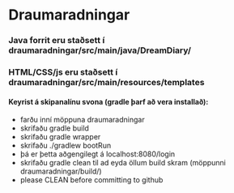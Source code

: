 # Draumaradningar

### Java forrit eru staðsett í draumaradningar/src/main/java/DreamDiary/
### HTML/CSS/js eru staðsett í draumaradningar/src/main/resources/templates

#### Keyrist á skipanalínu svona (gradle þarf að vera installað):
+ farðu inní möppuna draumaradningar
+ skrifaðu gradle build
+ skrifaðu gradle wrapper
+ skrifaðu ./gradlew bootRun
+ þá er þetta aðgengilegt á localhost:8080/login
+ skrifaðu gradle clean  til ad eyda öllum build skram (möppunni draumaradningar/build/)
+ please CLEAN before committing to github